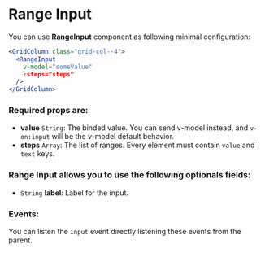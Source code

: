 # Range Input

You can use **RangeInput** component as following minimal configuration:

```jsx
<GridColumn class="grid-col--4">
  <RangeInput
    v-model="someValue"
    :steps="steps"
  />
</GridColumn>
```

### Required props are:

- **value** <code>String</code>: The binded value. You can send v-model instead, and `v-on:input` will be the v-model default behavior.
- **steps** <code>Array</code>: The list of ranges. Every element must contain `value` and `text` keys.

### Range Input allows you to use the following optionals fields:

- <code>String</code> **label**: Label for the input.


### Events:

You can listen the `input` event directly listening these events from the parent.
